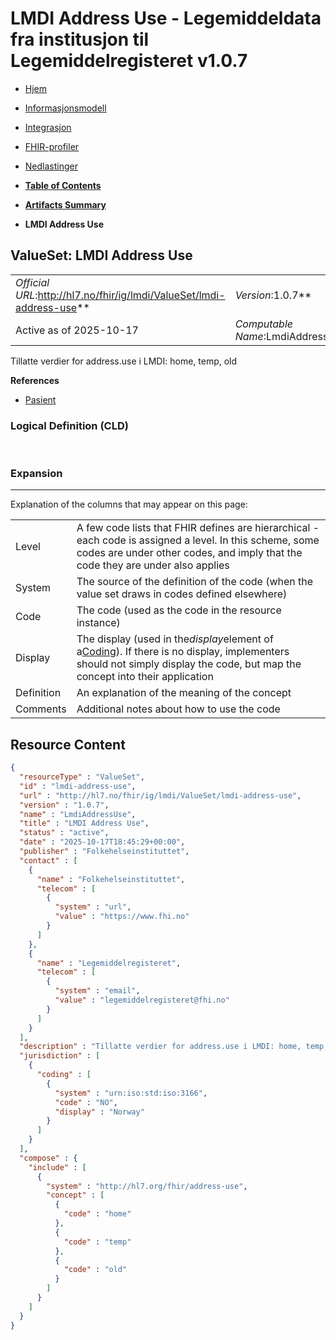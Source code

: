 # LMDI Address Use - Legemiddeldata fra institusjon til Legemiddelregisteret v1.0.7

*  [Hjem](index.md) 
*  [Informasjonsmodell](informasjonsmodell.md) 
*  [Integrasjon](integrasjon.md) 
*  [FHIR-profiler](profiler.md) 
*  [Nedlastinger](nedlastinger.md) 

* [**Table of Contents**](toc.md)
* [**Artifacts Summary**](artifacts.md)
* **LMDI Address Use**

## ValueSet: LMDI Address Use 

| | |
| :--- | :--- |
| *Official URL*:http://hl7.no/fhir/ig/lmdi/ValueSet/lmdi-address-use** | *Version*:1.0.7** |
| Active as of 2025-10-17 | *Computable Name*:LmdiAddressUse |

 
Tillatte verdier for address.use i LMDI: home, temp, old 

 **References** 

* [Pasient](StructureDefinition-lmdi-patient.md)

### Logical Definition (CLD)

 

### Expansion

-------

 Explanation of the columns that may appear on this page: 

| | |
| :--- | :--- |
| Level | A few code lists that FHIR defines are hierarchical - each code is assigned a level. In this scheme, some codes are under other codes, and imply that the code they are under also applies |
| System | The source of the definition of the code (when the value set draws in codes defined elsewhere) |
| Code | The code (used as the code in the resource instance) |
| Display | The display (used in the*display*element of a[Coding](http://hl7.org/fhir/R4/datatypes.html#Coding)). If there is no display, implementers should not simply display the code, but map the concept into their application |
| Definition | An explanation of the meaning of the concept |
| Comments | Additional notes about how to use the code |



## Resource Content

```json
{
  "resourceType" : "ValueSet",
  "id" : "lmdi-address-use",
  "url" : "http://hl7.no/fhir/ig/lmdi/ValueSet/lmdi-address-use",
  "version" : "1.0.7",
  "name" : "LmdiAddressUse",
  "title" : "LMDI Address Use",
  "status" : "active",
  "date" : "2025-10-17T18:45:29+00:00",
  "publisher" : "Folkehelseinstituttet",
  "contact" : [
    {
      "name" : "Folkehelseinstituttet",
      "telecom" : [
        {
          "system" : "url",
          "value" : "https://www.fhi.no"
        }
      ]
    },
    {
      "name" : "Legemiddelregisteret",
      "telecom" : [
        {
          "system" : "email",
          "value" : "legemiddelregisteret@fhi.no"
        }
      ]
    }
  ],
  "description" : "Tillatte verdier for address.use i LMDI: home, temp, old",
  "jurisdiction" : [
    {
      "coding" : [
        {
          "system" : "urn:iso:std:iso:3166",
          "code" : "NO",
          "display" : "Norway"
        }
      ]
    }
  ],
  "compose" : {
    "include" : [
      {
        "system" : "http://hl7.org/fhir/address-use",
        "concept" : [
          {
            "code" : "home"
          },
          {
            "code" : "temp"
          },
          {
            "code" : "old"
          }
        ]
      }
    ]
  }
}

```

